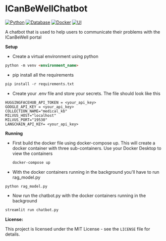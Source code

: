 # ICanBeWellChatbot

[![Python](https://img.shields.io/badge/-Python%203.10-3776AB?logo=python&logoColor=white)](https://www.python.org/)
[![Database](https://img.shields.io/badge/database-Milvus%20DB-blue.svg)](https://milvus.io/docs)
[![Docker](https://img.shields.io/badge/-Docker-384d54?logo=docker)](https://docs.docker.com/)
[![UI](https://img.shields.io/badge/-Streamlit-FF4B4B?logo=streamlit&logoColor=white)](https://streamlit.io/)

A chatbot that is used to help users to communicate their problems with the ICanBeWell portal

**Setup**
- Create a virtual environment using python
```markdown
python -m venv <environment_name>
```

- pip install all the requirements
```markdown
pip install -r requirements.txt
```

- Create your .env file and store your secrets. The file should look like this
```mardown
HUGGINGFACEHUB_API_TOKEN = <your_api_key>
GOOGLE_API_KEY = <your_api_key>
COLLECTION_NAME="medical_kb"
MILVUS_HOST="localhost"
MILVUS_PORT="19530"
LANGCHAIN_API_KEY= <your_api_key>
```
**Running**
- First build the docker file using docker-compose up. This will create a docker container with three sub-containers. Use your Docker Desktop to view the containers
  ```markdown
  docker-compose up
  ```
- With the docker containers running in the background you'll have to run rag_model.py
```markdown
python rag_model.py
```
- Now run the chatbot.py with the docker containers running in the background
```markdown
streamlit run chatbot.py
```

**License:**

This project is licensed under the MIT License - see the `LICENSE` file for details.
